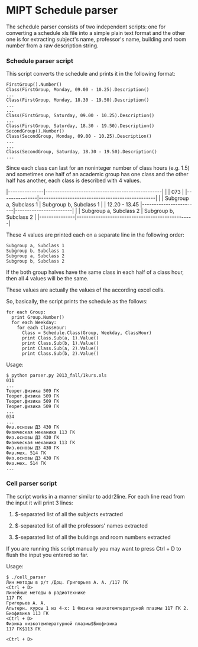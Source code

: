 MIPT Schedule parser
====================

The schedule parser consists of two independent scripts: one for converting
a schedule xls file into a simple plain text format and the other one is for
extracting subject's name, professor's name, building and room number from
a raw description string.

### Schedule parser script

This script converts the schedule and prints it in the following format:

    FirstGroup().Number()
    Class(FirstGroup, Monday, 09.00 - 10.25).Description()
    ...
    Class(FirstGroup, Monday, 18.30 - 19.50).Description()
    ...
    ...
    Class(FirstGroup, Saturday, 09.00 - 10.25).Description()
    ...
    Class(FirstGroup, Saturday, 18.30 - 19.50).Description()
    SecondGroup().Number()
    Class(SecondGroup, Monday, 09.00 - 10.25).Description()
    ...
    ...
    Class(SecondGroup, Saturday, 18.30 - 19.50).Description()
    ...

Since each class can last for an noninteger number of class hours (e.g. 1.5)
and sometimes one half of an academic group has one class and the other half
has another, each class is described with 4 values.

|---------------|-------------------------------------------------|
|               |                       073                       |
|---------------|-------------------------------------------------|
|               | Subgroup a, Subclass 1 | Subgroup b, Subclass 1 |
| 12.20 - 13.45 |------------------------|------------------------|
|               | Subgroup a, Subclass 2 | Subgroup b, Subclass 2 |
|---------------|-------------------------------------------------|

These 4 values are printed each on a separate line in the following order:

    Subgroup a, Subclass 1
    Subgroup b, Subclass 1
    Subgroup a, Subclass 2
    Subgroup b, Subclass 2

If the both group halves have the same class in each half of a class hour,
then all 4 values will be the same.

These values are actually the values of the according excel cells.

So, basically, the script prints the schedule as the follows:

    for each Group:
      print Group.Number()
      for each Weekday:
        for each ClassHour:
          Class = Schedule.Class(Group, Weekday, ClassHour)
          print Class.Sub(a, 1).Value()
          print Class.Sub(b, 1).Value()
          print Class.Sub(a, 2).Value()
          print Class.Sub(b, 2).Value()

Usage:

    $ python parser.py 2013_fall/1kurs.xls
    011
    ...
    Теорет.физика 509 ГК 
    Теорет.физика 509 ГК 
    Теорет.физика 509 ГК 
    Теорет.физика 509 ГК
    ...
    034
    ...
    Физ.основы ДЗ 430 ГК
    Физическая механика 113 ГК
    Физ.основы ДЗ 430 ГК
    Физическая механика 113 ГК
    Физ.основы ДЗ 430 ГК
    Физ.мех. 514 ГК
    Физ.основы ДЗ 430 ГК
    Физ.мех. 514 ГК
    ...


### Cell parser script

The script works in a manner similar to addr2line.
For each line read from the input it will print 3 lines:

1. $-separated list of all the subjects extracted
2. $-separated list of all the professors' names extracted


3. $-separated list of all the buldings and room numbers extracted

If you are running this script manually you may want to press Ctrl + D to flush
the input you entered so far.

Usage:

    $ ./cell_parser
    Лин методы в р/т /Доц. Григорьев А. А. /117 ГК
    <Ctrl + D>
    Линейные методы в радиотехнике
    117 ГК
    Григорьев А. А.
    Альтерн. курсы 1 из 4-х: 1 Физика низкотемпературной плазмы 117 ГК 2. Биофизика 113 ГК
    <Ctrl + D>
    Физика низкотемпературной плазмы$Биофизика
    117 ГК$113 ГК
    
    <Ctrl + D>
